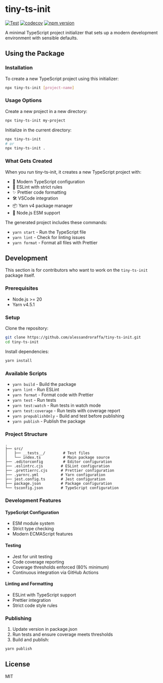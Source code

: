 # tiny-ts-init

[![Test](https://github.com/alessandroraffa/tiny-ts-init/actions/workflows/test.yml/badge.svg)](https://github.com/alessandroraffa/tiny-ts-init/actions/workflows/test.yml)
[![codecov](https://codecov.io/gh/alessandroraffa/tiny-ts-init/branch/main/graph/badge.svg)](https://codecov.io/gh/alessandroraffa/tiny-ts-init)
[![npm version](https://badge.fury.io/js/tiny-ts-init.svg)](https://badge.fury.io/js/tiny-ts-init)

A minimal TypeScript project initializer that sets up a modern development environment with sensible defaults.

## Using the Package

### Installation

To create a new TypeScript project using this initializer:

```bash
npx tiny-ts-init [project-name]
```

### Usage Options

Create a new project in a new directory:

```bash
npx tiny-ts-init my-project
```

Initialize in the current directory:

```bash
npx tiny-ts-init
# or
npx tiny-ts-init .
```

### What Gets Created

When you run tiny-ts-init, it creates a new TypeScript project with:

- 🚀 Modern TypeScript configuration
- 📝 ESLint with strict rules
- ✨ Prettier code formatting
- 🛠️ VSCode integration
- 📦 Yarn v4 package manager
- 🔄 Node.js ESM support

The generated project includes these commands:

- `yarn start` - Run the TypeScript file
- `yarn lint` - Check for linting issues
- `yarn format` - Format all files with Prettier

## Development

This section is for contributors who want to work on the `tiny-ts-init` package itself.

### Prerequisites

- Node.js >= 20
- Yarn v4.5.1

### Setup

Clone the repository:

```bash
git clone https://github.com/alessandroraffa/tiny-ts-init.git
cd tiny-ts-init
```

Install dependencies:

```bash
yarn install
```

### Available Scripts

- `yarn build` - Build the package
- `yarn lint` - Run ESLint
- `yarn format` - Format code with Prettier
- `yarn test` - Run tests
- `yarn test:watch` - Run tests in watch mode
- `yarn test:coverage` - Run tests with coverage report
- `yarn prepublishOnly` - Build and test before publishing
- `yarn publish` - Publish the package

### Project Structure

```
.
├── src/
│   ├── __tests__/        # Test files
│   └── index.ts          # Main package source
├── .editorconfig         # Editor configuration
├── .eslintrc.cjs        # ESLint configuration
├── .prettierrc.cjs      # Prettier configuration
├── .yarnrc.yml          # Yarn configuration
├── jest.config.ts       # Jest configuration
├── package.json         # Package configuration
└── tsconfig.json        # TypeScript configuration
```

### Development Features

#### TypeScript Configuration

- ESM module system
- Strict type checking
- Modern ECMAScript features

#### Testing

- Jest for unit testing
- Code coverage reporting
- Coverage thresholds enforced (80% minimum)
- Continuous integration via GitHub Actions

#### Linting and Formatting

- ESLint with TypeScript support
- Prettier integration
- Strict code style rules

### Publishing

1. Update version in package.json
2. Run tests and ensure coverage meets thresholds
3. Build and publish:

```bash
yarn publish
```

## License

MIT

